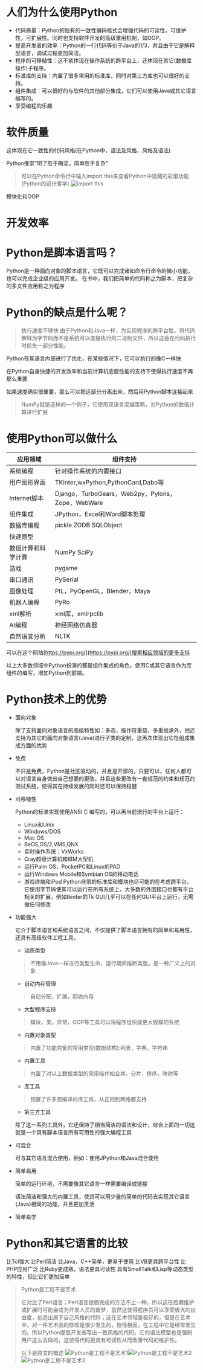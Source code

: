 # 人们为什么使用Python
* 代码质量：Python的独有的一致性编码格式会增强代码的可读性，可维护性，可扩展性。同时也支持软件开发的高级重用机制，如OOP。
* 提高开发者的效率：Python的一行代码等价于Java的1/3，并且由于它是解释型语言，调试过程更加简洁。
* 程序的可移植性：这不紧体现在操作系统的跨平台上，还体现在其它(数据库操作)子程序。
* 标准库的支持：内置了很多常用的标准库，同时对第三方库也可以很好的支持。
* 组件集成：可以很好的与软件的其他部分集成，它们可以使用Java或其它语言编写的。
* 享受编程的乐趣
# 软件质量
这体现在它一致性的代码风格(在Python中，语法及风格，风格及语法)

Python推崇"明了胜于晦涩，简单胜于复杂"

> 可以在Python命令行中输入import this来查看Python中隐藏的彩蛋功能(Python的设计哲学)
> ![import this](static/img/1_1_import_this.png)

模块化和OOP

# 开发效率


# Python是脚本语言吗？
Python是一种面向对象的脚本语言，它既可以完成诸如命令行命令的微小功能，也可以完成企业级的应用开发。
在书中，我们把简单的代码称之为脚本，把复杂的多文件应用称之为程序

# Python的缺点是什么呢？
> 执行速度不够快
由于Python和Java一样，为实现程序的跨平台性，将代码解释为字节码而不是系统可以直接执行的二进制文件，所以这会在代码执行时损失一部分性能。

Python在其语言内部进行了优化，在某些情况下，它可以执行的像C一样快

在Python自身快捷的开发效率和当前计算机底层性能的支持下使得执行速度不再那么重要

如果速度确实很重要，那么可以把这部分分离出来，然后用Python脚本连接起来
> NumPy就是这样的一个例子，它使用双语言混编策略，对Python的数值计算进行扩展
# 使用Python可以做什么
|应用领域|组件支持|
|---|---|
|系统编程|针对操作系统的内置接口| 
|用户图形界面|TKinter,wxPython,PythonCard,Dabo等|
|Internet脚本|Django，TurboGears，Web2py，Pylons，Zope，WebWare|
|组件集成|JPython，Excel和Word脚本处理|
|数据库编程|pickle ZODB SQLObject|
|快速原型||
|数值计算和科学计算|NumPy SciPy|
|游戏|pygame|
|串口通讯|PySerial|
|图像处理|PIL，PyOpenGL，Blender，Maya|
|机器人编程|PyRo|
|xml解析|xml库，xmlrpclib|
|AI编程|神经网络仿真器|
|自然语言分析|NLTK|
可以在这个网站[https://pypi.org/](https://pypi.org/)搜索相应领域的更多支持

以上大多数领域中Python扮演的都是组件集成的角色，使用C或其它语言作为库组件的编写，增加Python到前端。

# Python技术上的优势
* 面向对象

    除了支持面向对象语言的高级特性如：多态，操作符重载，多重继承外，他还支持为其它的面向对象语言(Java)进行子类的定制，这再次体现出它在组成集成方面的优势
* 免费


    不只是免费，Python是社区驱动的，并且是开源的，只要可以，任何人都可以对语言自身做出自己想要的更改，并且这些更改有一套规范的约束和规范的测试系统，使得其在持续发展的同时还可以保持稳健

* 可移植性

    Python的标准实现使用ANSI C 编写的，可以再当前流行的平台上运行：
    * Linux和Unix
    * Windows/DOS
    * Mac OS
    * BeOS,OS/2,VMS,QNX
    * 实时操作系统：VxWorks
    * Cray超级计算机和IBM大型机
    * 运行Palm OS，PocketPC和Linux的PAD
    * 运行Windows Mobile和Symbian OS的移动电话
    * 游戏终端和iPod
    Python自带的标准库和模块也尽可能的在考虑跨平台，它使用字节码使其可以运行在所有系统上，大多数的外围接口也都有平台相关的扩展，例如tkinter的Tk GUI几乎可以在任何GUI平台上运行，无需做任何修改

* 功能强大

    它介于脚本语言和系统语言之间，不仅提供了脚本语言拥有的简单和易用性，还具有高级软件工程工具。
    * 动态类型
    > 不用像Java一样进行类型生命，运行期间推断类型。是一种广义上的对象
    * 自动内存管理
    > 自动分配，扩展，回收内存
    * 大型程序支持
    > 模块，类，异常，OOP等工具可以将程序组织成更大规模的系统
    * 内置对象类型
    > 内置了功能完备的常用类型(数据结构):列表，字典，字符串
    * 内置工具
    > 内置了对以上数据类型的常用操作如合并，分片，排序，映射等
    * 库工具
    > 预置了许多预编译的库工具，从正则到网络都支持
    * 第三方工具

    除了这一系列工具外，它还保持了相当简洁的语法和设计，综合上面的一切这就是一个具有脚本语言所有可用性的强大编程工具

* 可混合

    可与其它语言混合使用，例如：使用JPython和Java混合使用

* 简单易用

    简单的运行环境，不需要像其它语言一样需要编译或链接

    语法简洁和强大的内置工具，使其可以用少量的简单的代码去实现其它语言(Java)相同的功能，并且更加灵活

* 简单易学

# Python和其它语言的比较

比Tcl强大
比Perl简洁
比Java，C++简单，更易于使用
比VB更具跨平台性
比PHP应用广泛
比Ruby更成熟，语法更具可读性
具有SmallTalk和Lisp等动态类型的特性，但比它们更加简单

> Python是工程不是艺术
> 
> 它对比了Perl语言；Perl语言提倡完成的方法不止一种，所以这在后期维护或扩展时可能会成为开发人员的噩梦，虽然这使得程序员可以享受极大的自由度，创造出属于自己风格的代码；这在艺术领域是极好的，但是在艺术中，对一件艺术品的修改是很少发生的，恰恰相反，在工程中它是经常发生的。所以Python提倡开发者写出一致风格的代码，它的语法模型也是强制用户这么去做的，这使得代码更具有可读性从而改善代码的维护性。
> 
> 以下是原文的概述
> ![Python是工程不是艺术1](static/img/1_2_Python是工程不是艺术.png)![Python是工程不是艺术2](static/img/1_3_Python是工程不是艺术.png)![Python是工程不是艺术3](static/img/1_4_Python是工程不是艺术.png)
